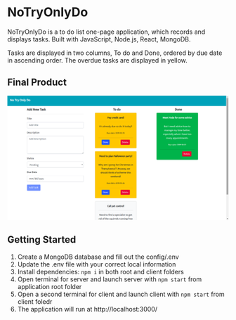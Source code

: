 # NoTryOnlyDo

NoTryOnlyDo is a to do list one-page application, which records and displays tasks.
Built with JavaScript, Node.js, React, MongoDB.

Tasks are displayed in two columns, To do and Done, ordered by due date in ascending order. The overdue tasks are displayed in yellow.

## Final Product

!["Screenshot of NoTryOnlyDo home page"](https://github.com/geoerika/NoTryOnlyDo/blob/master/docs/Screenshot%20fo%20NoTryOnlyDo%20app%20home%20page.png)

## Getting Started

1. Create a MongoDB database and fill out the config/.env
2. Update the .env file with your correct local information
3. Install dependencies: `npm i` in both root and client folders
4. Open terminal for server and launch server with `npm start` from application root folder
5. Open a second terminal for client and launch client with `npm start` from client foledr
6. The application will run at http://localhost:3000/
